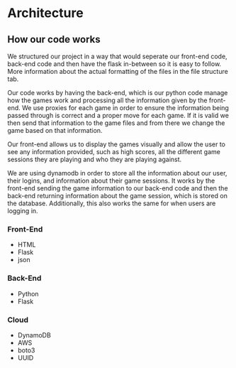 # Architecture

## How our code works
We structured our project in a way that would seperate our front-end code, back-end code and then have the flask in-between so it is easy to follow. More information about the actual formatting of the files in the file structure tab. 

Our code works by having the back-end, which is our python code manage how the games work and processing all the information given by the front-end. We use proxies for each game in order to ensure the information being passed through is correct and a proper move for each game. If it is valid we then send that information to the game files and from there we change the game based on that information.

Our front-end allows us to display the games visually and allow the user to see any information provided, such as high scores, all the different game sessions they are playing and who they are playing against. 

We are using dynamodb in order to store all the information about our user, their logins, and information about their game sessions. It works by the front-end sending the game information to our back-end code and then the back-end returning information about the game session, which is stored on the database. Additionally, this also works the same for when users are logging in.

### Front-End
- HTML
- Flask
- json

### Back-End
- Python
- Flask

### Cloud
- DynamoDB
- AWS
- boto3
- UUID